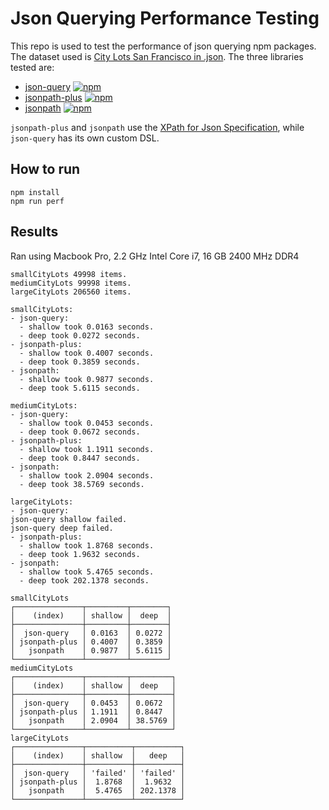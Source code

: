 # Json Querying Performance Testing

This repo is used to test the performance of json querying npm packages. The dataset used is [City Lots San
Francisco in .json](https://github.com/zemirco/sf-city-lots-json). The three libraries tested are:

- [json-query](https://www.npmjs.com/package/json-query) [![npm](https://img.shields.io/npm/dw/json-query.svg)](https://www.npmjs.com/package/json-query)
- [jsonpath-plus](https://www.npmjs.com/package/jsonpath-plus) [![npm](https://img.shields.io/npm/dw/jsonpath-plus.svg)](https://www.npmjs.com/package/jsonpath-plus)
- [jsonpath](https://www.npmjs.com/package/jsonpath) [![npm](https://img.shields.io/npm/dw/jsonpath.svg)](https://www.npmjs.com/package/jsonpath)

`jsonpath-plus` and `jsonpath` use the [XPath for Json
Specification](https://goessner.net/articles/JsonPath/), while `json-query` has its own custom DSL.

## How to run
```
npm install
npm run perf
```

## Results
Ran using Macbook Pro, 2.2 GHz Intel Core i7, 16 GB 2400 MHz DDR4

```
smallCityLots 49998 items.
mediumCityLots 99998 items.
largeCityLots 206560 items.

smallCityLots:
- json-query:
  - shallow took 0.0163 seconds.
  - deep took 0.0272 seconds.
- jsonpath-plus:
  - shallow took 0.4007 seconds.
  - deep took 0.3859 seconds.
- jsonpath:
  - shallow took 0.9877 seconds.
  - deep took 5.6115 seconds.

mediumCityLots:
- json-query:
  - shallow took 0.0453 seconds.
  - deep took 0.0672 seconds.
- jsonpath-plus:
  - shallow took 1.1911 seconds.
  - deep took 0.8447 seconds.
- jsonpath:
  - shallow took 2.0904 seconds.
  - deep took 38.5769 seconds.

largeCityLots:
- json-query:
json-query shallow failed.
json-query deep failed.
- jsonpath-plus:
  - shallow took 1.8768 seconds.
  - deep took 1.9632 seconds.
- jsonpath:
  - shallow took 5.4765 seconds.
  - deep took 202.1378 seconds.

smallCityLots
┌───────────────┬─────────┬────────┐
│    (index)    │ shallow │  deep  │
├───────────────┼─────────┼────────┤
│  json-query   │ 0.0163  │ 0.0272 │
│ jsonpath-plus │ 0.4007  │ 0.3859 │
│   jsonpath    │ 0.9877  │ 5.6115 │
└───────────────┴─────────┴────────┘
mediumCityLots
┌───────────────┬─────────┬─────────┐
│    (index)    │ shallow │  deep   │
├───────────────┼─────────┼─────────┤
│  json-query   │ 0.0453  │ 0.0672  │
│ jsonpath-plus │ 1.1911  │ 0.8447  │
│   jsonpath    │ 2.0904  │ 38.5769 │
└───────────────┴─────────┴─────────┘
largeCityLots
┌───────────────┬──────────┬──────────┐
│    (index)    │ shallow  │   deep   │
├───────────────┼──────────┼──────────┤
│  json-query   │ 'failed' │ 'failed' │
│ jsonpath-plus │  1.8768  │  1.9632  │
│   jsonpath    │  5.4765  │ 202.1378 │
└───────────────┴──────────┴──────────┘
```
